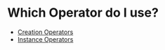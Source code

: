 # Which Operator do I use?

* [Creation Operators](creation_operators.html)
* [Instance Operators](instance_operators.html)

